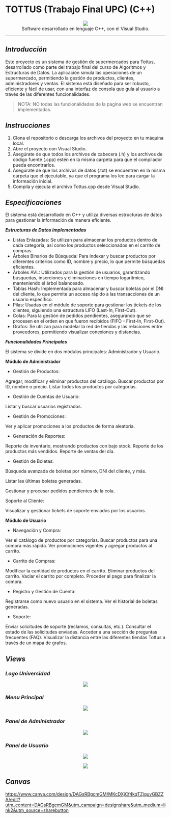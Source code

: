 # TOTTUS (Trabajo Final UPC) (C++)

<p align="center"><img src="https://i.ibb.co/HfxbYkyV/Logo-Tottus.png"</b><br>Software desarrollado en lenguaje C++, con el Visual Studio.</p>

---

## ***Introducción***

Este proyecto es un sistema de gestión de supermercados para Tottus, desarrollado como parte del trabajo final del curso de Algoritmos y Estructuras de Datos. La aplicación simula las operaciones de un supermercado, permitiendo la gestión de productos, clientes, administradores y ventas. El sistema está diseñado para ser robusto, eficiente y fácil de usar, con una interfaz de consola que guía al usuario a través de las diferentes funcionalidades.
> NOTA: NO todas las funcionalidades de la pagina web se encuentran implementadas.

## ***Instrucciones***
1. Clona el repositorio o descarga los archivos del proyecto en tu máquina local.
2. Abre el proyecto con Visual Studio.
3. Asegúrate de que todos los archivos de cabecera (.h) y los archivos de código fuente (.cpp) estén en la misma carpeta para que el compilador pueda encontrarlos.
4. Asegúrate de que los archivos de datos (.txt) se encuentren en la misma carpeta que el ejecutable, ya que el programa los lee para cargar la información inicial.
5. Compila y ejecuta el archivo Tottus.cpp desde Visual Studio.

## ***Especificaciones***

El sistema está desarrollado en C++ y utiliza diversas estructuras de datos para gestionar la información de manera eficiente.

***Estructuras de Datos Implementadas***

- Listas Enlazadas: Se utilizan para almacenar los productos dentro de cada categoría, así como los productos seleccionados en el carrito de compras.
- Árboles Binarios de Búsqueda: Para indexar y buscar productos por diferentes criterios como ID, nombre y precio, lo que permite búsquedas eficientes.
- Árboles AVL: Utilizados para la gestión de usuarios, garantizando búsquedas, inserciones y eliminaciones en tiempo logarítmico, manteniendo el árbol balanceado.
- Tablas Hash: Implementada para almacenar y buscar boletas por el DNI del cliente, lo que permite un acceso rápido a las transacciones de un usuario específico.
- Pilas: Usadas en el módulo de soporte para gestionar los tickets de los clientes, siguiendo una estructura LIFO (Last-In, First-Out).
- Colas: Para la gestión de pedidos pendientes, asegurando que se procesen en el orden en que fueron recibidos (FIFO - First-In, First-Out).
- Grafos: Se utilizan para modelar la red de tiendas y las relaciones entre proveedores, permitiendo visualizar conexiones y distancias.

***Funcionalidades Principales***

El sistema se divide en dos módulos principales: Administrador y Usuario.

****Módulo de Administrador****

- Gestión de Productos:

Agregar, modificar y eliminar productos del catálogo.
Buscar productos por ID, nombre o precio.
Listar todos los productos por categorías.

- Gestión de Cuentas de Usuario:

Listar y buscar usuarios registrados.

- Gestión de Promociones:

Ver y aplicar promociones a los productos de forma aleatoria.

- Generación de Reportes:

Reporte de inventario, mostrando productos con bajo stock.
Reporte de los productos más vendidos.
Reporte de ventas del día.

- Gestión de Boletas:

Búsqueda avanzada de boletas por número, DNI del cliente, y más.

Listar las últimas boletas generadas.

Gestionar y procesar pedidos pendientes de la cola.

Soporte al Cliente:

Visualizar y gestionar tickets de soporte enviados por los usuarios.

****Módulo de Usuario****

- Navegación y Compra:

Ver el catálogo de productos por categorías.
Buscar productos para una compra más rápida.
Ver promociones vigentes y agregar productos al carrito.

- Carrito de Compras:

Modificar la cantidad de productos en el carrito.
Eliminar productos del carrito.
Vaciar el carrito por completo.
Proceder al pago para finalizar la compra.

- Registro y Gestión de Cuenta:

Registrarse como nuevo usuario en el sistema.
Ver el historial de boletas generadas.

- Soporte:

Enviar solicitudes de soporte (reclamos, consultas, etc.).
Consultar el estado de las solicitudes enviadas.
Acceder a una sección de preguntas frecuentes (FAQ).
Visualizar la distancia entre las diferentes tiendas Tottus a través de un mapa de grafos.

## ***Views***

### *Logo Universidad*
<p align="center"><img src="https://i.ibb.co/8LLKJzYt/Captura-de-pantalla-486.png"></p>

### *Menu Principal*
<p align="center"><img src="https://i.ibb.co/mVY4zsf1/Menu-Principal.png"></p>

### *Panel de Administrador*
<p align="center"><img src="https://i.ibb.co/Qvwcrptz/Panel-Admin.png"></p>

### *Panel de Usuario*
<p align="center"><img src="https://i.ibb.co/yKv8J9g/Panel-Usuario.png"></p>

<p align="center"><img src="https://i.ibb.co/yBpn50cj/Panel-Usuario2.png"></p>

## ***Canvas***

https://www.canva.com/design/DAGsRBgcmGM/MKcDXjCf4kqTZjquvGBZZA/edit?utm_content=DAGsRBgcmGM&utm_campaign=designshare&utm_medium=link2&utm_source=sharebutton
